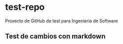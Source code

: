 # test-repo
Proxecto de GitHub de test para Ingenieria de Software

## Test de cambios con markdown

